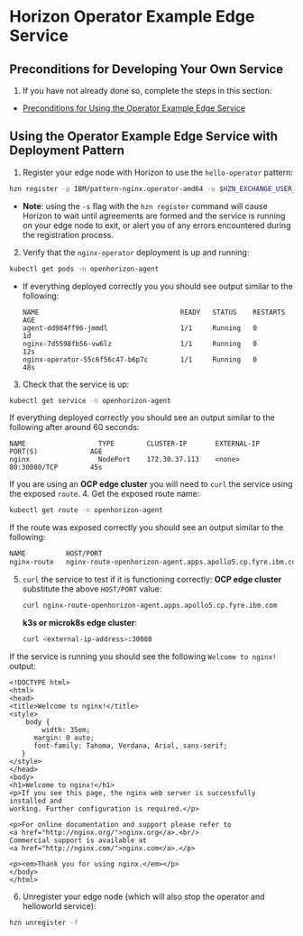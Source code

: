 # Horizon Operator Example Edge Service

## Preconditions for Developing Your Own Service

1. If you have not already done so, complete the steps in this section:

  - [Preconditions for Using the Operator Example Edge Service](README.md#preconditions)
  
## <a id=using-operator-pattern></a> Using the Operator Example Edge Service with Deployment Pattern

1. Register your edge node with Horizon to use the `hello-operator` pattern:
  ```bash
  hzn register -p IBM/pattern-nginx.operator-amd64 -u $HZN_EXCHANGE_USER_AUTH
  ```
 - **Note**: using the `-s` flag with the `hzn register` command will cause Horizon to wait until agreements are formed and the service is running on your edge node to exit, or alert you of any errors encountered during the registration process. 

2. Verify that the `nginx-operator` deployment is up and running:
  ```bash
  kubectl get pods -n openhorizon-agent
  ```

- If everything deployed correctly you you should see output similar to the following:
  ```
  NAME                                   READY   STATUS    RESTARTS   AGE
  agent-dd984ff96-jmmdl                  1/1     Running   0          1d
  nginx-7d5598fb56-vw6lz                 1/1     Running   0          12s
  nginx-operator-55c6f56c47-b6p7c        1/1     Running   0          48s
  ```

3. Check that the service is up:
  ```bash
  kubectl get service -n openhorizon-agent
  ```

If everything deployed correctly you should see an output similar to the following after around 60 seconds:
  ```
  NAME                  TYPE        CLUSTER-IP       EXTERNAL-IP   PORT(S)             AGE
  nginx                 NodePort    172.30.37.113    <none>        80:30080/TCP        45s
  ```

If you are using an **OCP edge cluster** you will need to `curl` the service using the exposed `route`.
4. Get the exposed route name:
  ```bash
  kubectl get route -n openhorizon-agent
  ```
  
If the route was exposed correctly you should see an output similar to the following:
  ```bash
  NAME          HOST/PORT                                                    PATH   SERVICES   PORT   TERMINATION   WILDCARD
  nginx-route   nginx-route-openhorizon-agent.apps.apollo5.cp.fyre.ibm.com          nginx      8080                 None
  ```

5. `curl` the service to test if it is functioning correctly:
   **OCP edge cluster** substitute the above `HOST/PORT` value:
      ```bash
      curl nginx-route-openhorizon-agent.apps.apollo5.cp.fyre.ibm.com
      ```
   
   **k3s or microk8s edge cluster**:
      ```bash
      curl <external-ip-address>:30080
      ```

If the service is running you should see the following `Welcome to nginx!` output:
   ```
   <!DOCTYPE html>
   <html>
   <head>
   <title>Welcome to nginx!</title>
   <style>
       body {
           width: 35em;
         margin: 0 auto;
         font-family: Tahoma, Verdana, Arial, sans-serif;
      }
   </style>
   </head>
   <body>
   <h1>Welcome to nginx!</h1>
   <p>If you see this page, the nginx web server is successfully installed and
   working. Further configuration is required.</p>

   <p>For online documentation and support please refer to
   <a href="http://nginx.org/">nginx.org</a>.<br/>
   Commercial support is available at
   <a href="http://nginx.com/">nginx.com</a>.</p>

   <p><em>Thank you for using nginx.</em></p>
   </body>
   </html>
   ```

6. Unregister your edge node (which will also stop the operator and helloworld service):
  ```bash
  hzn unregister -f
  ```
